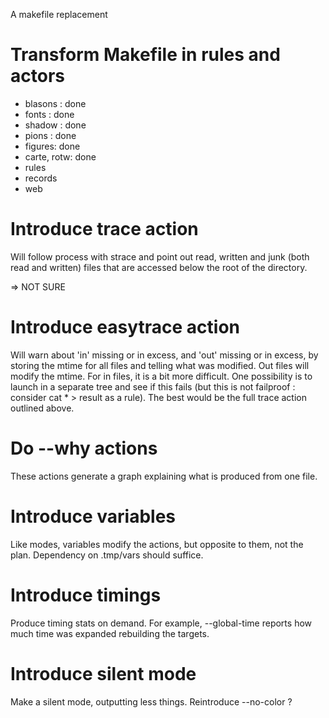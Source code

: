A makefile replacement

# Transform Makefile in rules and actors

 * blasons : done
 * fonts : done
 * shadow : done
 * pions : done
 * figures: done
 * carte, rotw: done
 * rules
 * records
 * web

# Introduce trace action

Will follow process with strace and point out read, written and junk
(both read and written) files that are accessed below the root of the
directory.

=> NOT SURE

# Introduce easytrace action

Will warn about 'in' missing or in excess, and 'out' missing or in
excess, by storing the mtime for all files and telling what was
modified. Out files will modify the mtime. For in files, it is a bit
more difficult. One possibility is to launch in a separate tree and see
if this fails (but this is not failproof : consider cat * > result as a
rule). The best would be the full trace action outlined above.

# Do --why actions

These actions generate a graph explaining what is produced from one file.

# Introduce variables

Like modes, variables modify the actions, but opposite to them, not the plan.
Dependency on .tmp/vars should suffice.

# Introduce timings

Produce timing stats on demand. For example, --global-time reports how
much time was expanded rebuilding the targets.

# Introduce silent mode

Make a silent mode, outputting less things. Reintroduce --no-color ?


